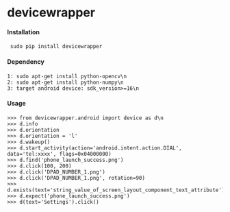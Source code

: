 devicewrapper
=============


#### Installation
     sudo pip install devicewrapper
    
#### Dependency
    1: sudo apt-get install python-opencv\n
    2: sudo apt-get install python-numpy\n
    3: target android device: sdk_version>=16\n

#### Usage
    >>> from devicewrapper.android import device as d\n
    >>> d.info
    >>> d.orientation
    >>> d.orientation = 'l'
    >>> d.wakeup()
    >>> d.start_activity(action='android.intent.action.DIAL', data='tel:xxxx', flags=0x04000000)
    >>> d.find('phone_launch_success.png')
    >>> d.click(100, 200)
    >>> d.click('DPAD_NUMBER_1.png')
    >>> d.click('DPAD_NUMBER_1.png', rotation=90)
    >>> d.exists(text='string_value_of_screen_layout_component_text_attribute')
    >>> d.expect('phone_launch_success.png')
    >>> d(text='Settings').click()
